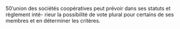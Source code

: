 50’union des sociétés coopératives peut prévoir dans ses statuts et règlement inté- rieur la possibilité de vote plural pour certains de ses membres et en déterminer les critères.